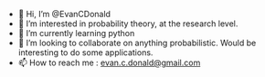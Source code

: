 - 👋 Hi, I’m @EvanCDonald
- 👀 I’m interested in probability theory, at the research level.  
- 🌱 I’m currently learning python
- 💞️ I’m looking to collaborate on anything probabilistic.  Would be interesting to do some applications.
- 📫 How to reach me :  evan.c.donald@gmail.com

<!---
EvanCDonald/EvanCDonald is a ✨ special ✨ repository because its `README.md` (this file) appears on your GitHub profile.
You can click the Preview link to take a look at your changes.
--->
